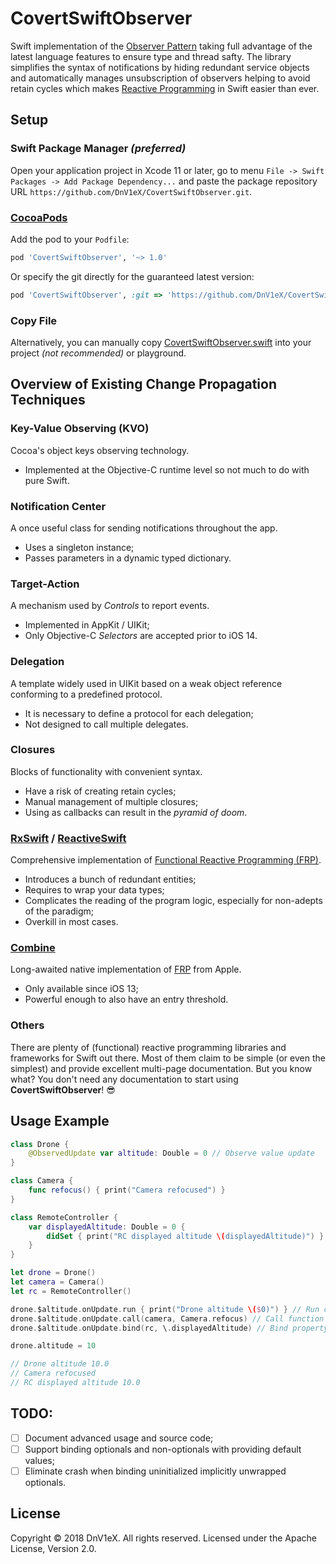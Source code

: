 # CovertSwiftObserver
Swift implementation of the [Observer Pattern](https://en.wikipedia.org/wiki/Observer_pattern) taking full advantage of the latest language features to ensure type and thread safty. The library simplifies the syntax of notifications by hiding redundant service objects and automatically manages unsubscription of observers helping to avoid retain cycles which makes [Reactive Programming](https://en.wikipedia.org/wiki/Reactive_programming) in Swift easier than ever.

## Setup
### Swift Package Manager *(preferred)*
Open your application project in Xcode 11 or later, go to menu `File -> Swift Packages -> Add Package Dependency...` and paste the package repository URL `https://github.com/DnV1eX/CovertSwiftObserver.git`.

### [CocoaPods](https://cocoapods.org)
Add the pod to your `Podfile`:
```ruby
pod 'CovertSwiftObserver', '~> 1.0'
```
Or specify the git directly for the guaranteed latest version:
```ruby
pod 'CovertSwiftObserver', :git => 'https://github.com/DnV1eX/CovertSwiftObserver.git'
```

### Copy File
Alternatively, you can manually copy [CovertSwiftObserver.swift](Sources/CovertSwiftObserver/CovertSwiftObserver.swift) into your project *(not recommended)* or playground.

## Overview of Existing Change Propagation Techniques
### Key-Value Observing (KVO)
Cocoa's object keys observing technology.
- Implemented at the Objective-C runtime level so not much to do with pure Swift.

### Notification Center
A once useful class for sending notifications throughout the app.
- Uses a singleton instance;
- Passes parameters in a dynamic typed dictionary.

### Target-Action
A mechanism used by *Controls* to report events.
- Implemented in AppKit / UIKit;
- Only Objective-C *Selectors* are accepted prior to iOS 14.

### Delegation
A template widely used in UIKit based on a weak object reference conforming to a predefined protocol.
- It is necessary to define a protocol for each delegation;
- Not designed to call multiple delegates.

### Closures
Blocks of functionality with convenient syntax.
- Have a risk of creating retain cycles;
- Manual management of multiple closures;
- Using as callbacks can result in the *pyramid of doom*.

### [RxSwift](https://github.com/ReactiveX/RxSwift) / [ReactiveSwift](https://github.com/ReactiveCocoa/ReactiveSwift)
Comprehensive implementation of [Functional Reactive Programming (FRP)](https://en.wikipedia.org/wiki/Functional_reactive_programming).
- Introduces a bunch of redundant entities;
- Requires to wrap your data types;
- Complicates the reading of the program logic, especially for non-adepts of the paradigm;
- Overkill in most cases.

### [Combine](https://developer.apple.com/documentation/combine)
Long-awaited native implementation of [FRP](https://en.wikipedia.org/wiki/Functional_reactive_programming) from Apple.
- Only available since iOS 13;
- Powerful enough to also have an entry threshold.

### Others
There are plenty of (functional) reactive programming libraries and frameworks for Swift out there.
Most of them claim to be simple (or even the simplest) and provide excellent multi-page documentation.
But you know what? You don't need any documentation to start using **CovertSwiftObserver**! 😎

## Usage Example
```swift
class Drone {
    @ObservedUpdate var altitude: Double = 0 // Observe value update
}

class Camera {
    func refocus() { print("Camera refocused") }
}

class RemoteController {
    var displayedAltitude: Double = 0 {
        didSet { print("RC displayed altitude \(displayedAltitude)") }
    }
}

let drone = Drone()
let camera = Camera()
let rc = RemoteController()

drone.$altitude.onUpdate.run { print("Drone altitude \($0)") } // Run closure
drone.$altitude.onUpdate.call(camera, Camera.refocus) // Call function
drone.$altitude.onUpdate.bind(rc, \.displayedAltitude) // Bind property

drone.altitude = 10

// Drone altitude 10.0
// Camera refocused
// RC displayed altitude 10.0
```

## TODO:
- [ ] Document advanced usage and source code;
- [ ] Support binding optionals and non-optionals with providing default values;
- [ ] Eliminate crash when binding uninitialized implicitly unwrapped optionals.

## License
Copyright © 2018 DnV1eX. All rights reserved.
Licensed under the Apache License, Version 2.0.
